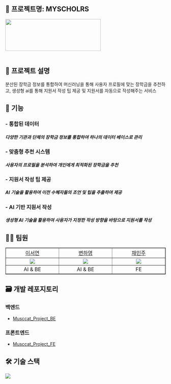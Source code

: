 ## 📍 프로젝트명: MYSCHOLRS

<img src="https://github.com/judymoody59/Musccat_Example/assets/108432112/88a11d1d-c27c-4bef-920d-fdb0b213f21d" width="300" height="100" />
<br>
<br>

## 📒 프로젝트 설명
분산된 장학금 정보를 통합하여 머신러닝을 통해 사용자 프로필에 맞는 장학금을 추천하고, 생성형 ai를 통해 지원서 작성 팁 제공 및 지원서를 자동으로 작성해주는 서비스

## 📑 기능
### - 통합된 데이터
<h5>다양한 기관과 단체의 장학금 정보를 통합하여 하나의 데이터 베이스로 관리</h5>

### - 맞춤형 추천 시스템
<h5>사용자의 프로필을 분석하여 개인에게 최적화된 장학금을 추천</h5>

### - 지원서 작성 팁 제공
<h5>AI 기술을 활용하여 이전 수혜자들의 조언 및 팁을 추출하여 제공</h5>

### - AI 기반 지원서 작성
<h5>생성형 AI 기술을 활용하여 사용자가 지정한 작성 방향을 바탕으로 지원서를 작성</h5>

## 👩‍💻 팀원

<table border="1" cellspacing="0" cellpadding="0" width="90%">
    <tr width="100%">
        <td width="10%" align="center"><a href= "https://github.com/SeoYeomm">이서연</a></td>
        <td width="10%" align="center"><a href= "https://github.com/hayong39">변하영</a></td>
        <td width="10%" align="center"><a href= "https://github.com/judymoody59" width="100px">채민주</a></td>
    </tr>
    <tr width="100%">
        <td width="10%" align="center"><img src = "https://avatars.githubusercontent.com/SeoYeomm"></td>
        <td width="10%" align="center"><img src = "https://avatars.githubusercontent.com/hayong39"/></td>
        <td width="10%" align="center"><img src = "https://avatars.githubusercontent.com/judymoody59"/></td>
    </tr>
    <tr width="100%">
        <td width="10%" align="center">AI & BE</td>
        <td width="10%" align="center">AI & BE</td>
        <td width="10%" align="center">FE</td>
   </tr>
</table>


## 🗃️ 개발 레포지토리

### 백엔드
  - [Musccat_Project_BE](https://github.com/Musccat/Musccat_Project_BE)
### 프론트엔드
  - [Musccat_Project_FE](https://github.com/Musccat/Musccat_Project_FE)



## 🛠️ 기술 스택
<img src="https://img.shields.io/badge/Python-3776AB?style=for-the-badge&logo=Python&logoColor=white">


